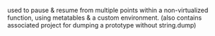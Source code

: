 used to pause & resume from multiple points within a non-virtualized function, using metatables & a custom environment.
(also contains associated project for dumping a prototype without string.dump)
